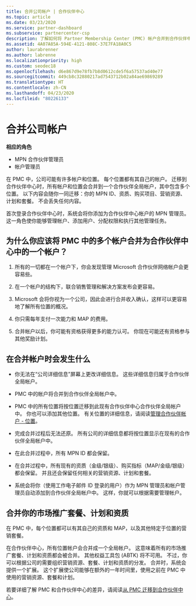 ```yaml
---
title: 合并公司帐户 | 合作伙伴中心
ms.topic: article
ms.date: 03/23/2020
ms.service: partner-dashboard
ms.subservice: partnercenter-csp
description: 了解如何将 Partner Membership Center (PMC) 帐户合并到合作伙伴中心的一个帐户中。 此流程适用于从 PMC 迁移到合作伙伴中心。
ms.assetid: 4A07A85A-594E-4121-808C-37E7FA18A0C5
author: laurabrenner
ms.author: labrenne
ms.localizationpriority: high
ms.custom: seodec18
ms.openlocfilehash: d6e867d9e78fb7b8d0612cde5f6a57537ad40e77
ms.sourcegitcommit: 449cb8c32880217ad7543712b02a84ae69869289
ms.translationtype: HT
ms.contentlocale: zh-CN
ms.lasthandoff: 04/23/2020
ms.locfileid: "80226133"
---
```

# <a name="consolidate-your-company-accounts"></a>合并公司帐户

**相应的角色**

- MPN 合作伙伴管理员
- 帐户管理员

在 PMC 中，公司可能有许多帐户和位置。 每个位置都有其自己的帐户。 迁移到合作伙伴中心时，所有帐户和位置会合并到一个合作伙伴全局帐户，其中包含多个位置。 以下内容会随你一同迁移：你的 MPN ID、资质、购买项目、营销资源、计划和套餐。 不会丢失任何内容。

首次登录合作伙伴中心时，系统会将你添加为合作伙伴中心帐户的 MPN 管理员。 这一角色使你能够管理帐户、添加用户、分配权限和执行其他管理任务。

## <a name="why-should-you-consolidate-your-multiple-accounts-in-pmc-into-one-account-in-partner-center"></a>为什么你应该将 PMC 中的多个帐户合并为合作伙伴中心中的一个帐户？

1. 所有的一切都在一个帐户下，你会发现管理 Microsoft 合作伙伴网络帐户会更容易些。

2. 在一个帐户的结构下，联合销售管理和解决方案发布会更容易。

3. Microsoft 会将你视为一个公司，因此会进行合并收入确认，这样可以更容易地了解所有位置的概况。  

4. 你只需每年支付一次能力和 MAP 的费用。

5. 合并帐户以后，你可能有资格获得更多的能力认可。 你现在可能还有资格参与其他奖励计划。


## <a name="what-happens-during-consolidation-of-accounts"></a>在合并帐户时会发生什么

- 你无法在“公司详细信息”屏幕上更改详细信息。 这些详细信息归属于合作伙伴全局帐户。 

- PMC 中的帐户将合并到合作伙伴全局帐户中。

- PMC 中的所有位置将按位置迁移到此现有合作伙伴中心合作伙伴全局帐户中。 你也可以添加其他位置。 有关位置的详细信息，请阅读[管理合作伙伴帐户 - 位置](manage-locations.md)。

- 完成合并过程后无法还原。 所有公司的详细信息都将按位置显示在现有的合作伙伴全局帐户中。 

- 在此合并过程中，所有 MPN ID 都会保留。

- 在合并过程中，所有现有的资质（金级/银级）、购买指标（MAP/金级/银级）都会保留。 并且还会保留任何相关的营销资源、计划和套餐。

- 系统会将你（使用工作电子邮件 ID 登录的用户）作为 MPN 管理员和帐户管理员自动添加到合作伙伴全局帐户中。 这样，你就可以根据需要管理帐户。

## <a name="consolidating-your-go-to-market-offers-programs-and-competencies"></a>合并你的市场推广套餐、计划和资质

在 PMC 中，每个位置都可以有其自己的资质和 MAP，以及其他特定于位置的营销套餐。

在合作伙伴中心，所有位置帐户会合并成一个全局帐户。 这意味着所有的市场推广套餐、计划和资质都会被合并。 其他权益工具包 (ABTK) 将不可用。 不过，你可以根据公司的需要组织营销资源、套餐、计划和资质的分发。 合并时，系统会提供一个扩展。 这个扩展使公司能够在额外的一年时间里，使用之前在 PMC 中使用的营销资源、套餐和计划。

若要详细了解 PMC 和合作伙伴中心的差异，请阅读[从 PMC 迁移到合作伙伴中心](guide-to-migration.md)。

